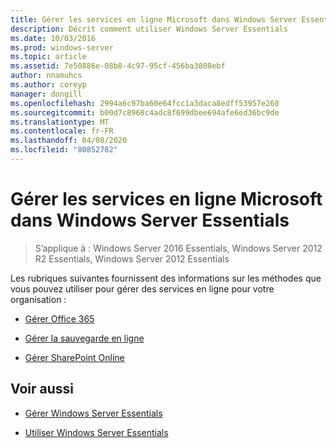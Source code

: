 ```yaml
---
title: Gérer les services en ligne Microsoft dans Windows Server Essentials
description: Décrit comment utiliser Windows Server Essentials
ms.date: 10/03/2016
ms.prod: windows-server
ms.topic: article
ms.assetid: 7e50886e-08b8-4c97-95cf-456ba3800ebf
author: nnamuhcs
ms.author: coreyp
manager: dongill
ms.openlocfilehash: 2994a6c97ba60e64fcc1a3daca8edff53957e260
ms.sourcegitcommit: b00d7c8968c4adc8f699dbee694afe6ed36bc9de
ms.translationtype: MT
ms.contentlocale: fr-FR
ms.lasthandoff: 04/08/2020
ms.locfileid: "80852782"
---
```

# <a name="manage-microsoft-online-services-in-windows-server-essentials"></a>Gérer les services en ligne Microsoft dans Windows Server Essentials

>S’applique à : Windows Server 2016 Essentials, Windows Server 2012 R2 Essentials, Windows Server 2012 Essentials

Les rubriques suivantes fournissent des informations sur les méthodes que vous pouvez utiliser pour gérer des services en ligne pour votre organisation :  
  
-   [Gérer Office 365](Manage-Office-365-in-Windows-Server-Essentials.md)   
  
-   [Gérer la sauvegarde en ligne](Manage-Online-Backup-in-Windows-Server-Essentials.md)  
  
-   [Gérer SharePoint Online](Manage-SharePoint-Online-in-Windows-Server-Essentials.md)  
  
## <a name="see-also"></a>Voir aussi  
  
-   [Gérer Windows Server Essentials](Manage-Windows-Server-Essentials.md)  
  
-   [Utiliser Windows Server Essentials](../use/Use-Windows-Server-Essentials.md)